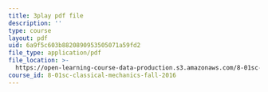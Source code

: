 ```yaml
---
title: 3play pdf file
description: ''
type: course
layout: pdf
uid: 6a9f5c603b8820890953505071a59fd2
file_type: application/pdf
file_location: >-
  https://open-learning-course-data-production.s3.amazonaws.com/8-01sc-classical-mechanics-fall-2016/6a9f5c603b8820890953505071a59fd2_PQfYJ2TjpEU.pdf
course_id: 8-01sc-classical-mechanics-fall-2016
---
```

